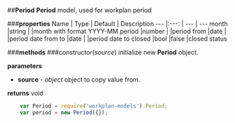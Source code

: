 ##**Period**
**Period** model, used for workplan period

###**properties**
Name 						| Type 			| Default 	    | Description
--- 						|:---:			| --- 			| ---
month						|string			|				|month with format YYYY-MM
period						|number			|				|period
from	 					|date			|				|period date from
to	 						|date			|				|period date to 
closed	 					|bool			|false			|closed status

###**methods**
###constructor(*source*)
initialize new **Period** object.

**parameters**
 
 - **source** - *object*
	object to copy value from.

		
**returns**
void
	
```javascript
	var Period = require('workplan-models').Period;
	var period = new Period({}); 
```	

